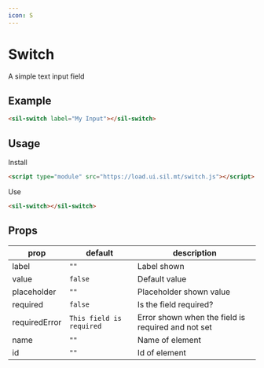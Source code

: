 ```yaml
---
icon: S
---
```


# Switch

A simple text input field

## Example

<sil-switch id="my-switch" label="My Switch"></sil-switch>

```html
<sil-switch label="My Input"></sil-switch>
```

## Usage

Install

```html
<script type="module" src="https://load.ui.sil.mt/switch.js"></script>
```

Use

```html
<sil-switch></sil-switch>
```

## Props

| prop          | default                  | description                                        |
| ------------- | ------------------------ | -------------------------------------------------- |
| label         | `""`                     | Label shown                                        |
| value         | `false`                  | Default value                                      |
| placeholder   | `""`                     | Placeholder shown value                            |
| required      | `false`                  | Is the field required?                             |
| requiredError | `This field is required` | Error shown when the field is required and not set |
| name          | `""`                     | Name of element                                    |
| id            | `""`                     | Id of element                                      |
